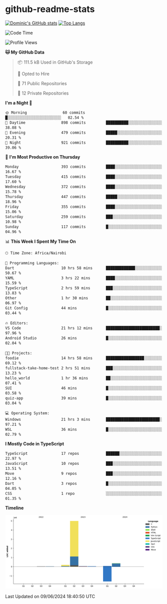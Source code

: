 # github-readme-stats
[![Dominic's GitHub stats](https://github-readme-stats.vercel.app/api?username=Domengo&show_icons=true)](https://github.com/anuraghazra/github-readme-stats)
[![Top Langs](https://github-readme-stats.vercel.app/api/top-langs/?username=Domengo&show_icons=true)](https://github.com/Domengo/github-readme-stats)

<!--START_SECTION:waka-->
![Code Time](http://img.shields.io/badge/Code%20Time-702%20hrs%2016%20mins-blue)

![Profile Views](http://img.shields.io/badge/Profile%20Views-0-blue)

**🐱 My GitHub Data** 

> 📦 111.5 kB Used in GitHub's Storage 
 > 
> 💼 Opted to Hire
 > 
> 📜 71 Public Repositories 
 > 
> 🔑 12 Private Repositories 
 > 
**I'm a Night 🦉** 

```text
🌞 Morning                60 commits          █░░░░░░░░░░░░░░░░░░░░░░░░   02.54 % 
🌆 Daytime                898 commits         ██████████░░░░░░░░░░░░░░░   38.08 % 
🌃 Evening                479 commits         █████░░░░░░░░░░░░░░░░░░░░   20.31 % 
🌙 Night                  921 commits         ██████████░░░░░░░░░░░░░░░   39.06 % 
```
📅 **I'm Most Productive on Thursday** 

```text
Monday                   393 commits         ████░░░░░░░░░░░░░░░░░░░░░   16.67 % 
Tuesday                  415 commits         ████░░░░░░░░░░░░░░░░░░░░░   17.60 % 
Wednesday                372 commits         ████░░░░░░░░░░░░░░░░░░░░░   15.78 % 
Thursday                 447 commits         █████░░░░░░░░░░░░░░░░░░░░   18.96 % 
Friday                   355 commits         ████░░░░░░░░░░░░░░░░░░░░░   15.06 % 
Saturday                 259 commits         ███░░░░░░░░░░░░░░░░░░░░░░   10.98 % 
Sunday                   117 commits         █░░░░░░░░░░░░░░░░░░░░░░░░   04.96 % 
```


📊 **This Week I Spent My Time On** 

```text
🕑︎ Time Zone: Africa/Nairobi

💬 Programming Languages: 
Dart                     10 hrs 58 mins      █████████████░░░░░░░░░░░░   50.67 % 
YAML                     3 hrs 22 mins       ████░░░░░░░░░░░░░░░░░░░░░   15.59 % 
TypeScript               2 hrs 59 mins       ███░░░░░░░░░░░░░░░░░░░░░░   13.83 % 
Other                    1 hr 30 mins        ██░░░░░░░░░░░░░░░░░░░░░░░   06.97 % 
Git Config               44 mins             █░░░░░░░░░░░░░░░░░░░░░░░░   03.44 % 

🔥 Editors: 
VS Code                  21 hrs 12 mins      ████████████████████████░   97.96 % 
Android Studio           26 mins             █░░░░░░░░░░░░░░░░░░░░░░░░   02.04 % 

🐱‍💻 Projects: 
foodie                   14 hrs 58 mins      █████████████████░░░░░░░░   69.12 % 
fullstack-take-home-test 2 hrs 51 mins       ███░░░░░░░░░░░░░░░░░░░░░░   13.23 % 
hello_world              1 hr 36 mins        ██░░░░░░░░░░░░░░░░░░░░░░░   07.41 % 
SUI                      46 mins             █░░░░░░░░░░░░░░░░░░░░░░░░   03.58 % 
quiz-app                 39 mins             █░░░░░░░░░░░░░░░░░░░░░░░░   03.04 % 

💻 Operating System: 
Windows                  21 hrs 3 mins       ████████████████████████░   97.21 % 
WSL                      36 mins             █░░░░░░░░░░░░░░░░░░░░░░░░   02.79 % 
```

**I Mostly Code in TypeScript** 

```text
TypeScript               17 repos            ██████░░░░░░░░░░░░░░░░░░░   22.97 % 
JavaScript               10 repos            ███░░░░░░░░░░░░░░░░░░░░░░   13.51 % 
Move                     9 repos             ███░░░░░░░░░░░░░░░░░░░░░░   12.16 % 
Dart                     3 repos             █░░░░░░░░░░░░░░░░░░░░░░░░   04.05 % 
CSS                      1 repo              ░░░░░░░░░░░░░░░░░░░░░░░░░   01.35 % 
```



**Timeline**

![Lines of Code chart](https://raw.githubusercontent.com/Domengo/Domengo/main/assets/bar_graph.png)


 Last Updated on 09/06/2024 18:40:50 UTC
<!--END_SECTION:waka-->


